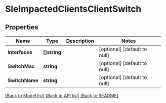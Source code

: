# SleImpactedClientsClientSwitch

## Properties
Name | Type | Description | Notes
------------ | ------------- | ------------- | -------------
**Interfaces** | **[]string** |  | [optional] [default to null]
**SwitchMac** | **string** |  | [optional] [default to null]
**SwitchName** | **string** |  | [optional] [default to null]

[[Back to Model list]](../README.md#documentation-for-models) [[Back to API list]](../README.md#documentation-for-api-endpoints) [[Back to README]](../README.md)

